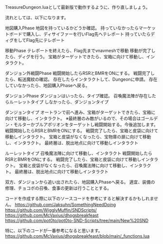 TreasureDungeon.luaとして最新版で動作するように、作り直しましょう。

流れとしては、以下になります。

地図購入Phase
地図を持っているかどうか確認。
持っていなかったらマーケットボードで購入し、ディサイファーを行いFlag先へテレポート
持っていたらディグをしてFlag先にテレポート

移動Phase
テレポートを終えたら、Flag先までvnavmeshで移動
移動が完了したら、ディグを行う。
宝箱がターゲットできたら、宝箱に向けて移動し、インタラクト。

ダンジョン外戦闘Phase
戦闘開始したらRSRとBMRをONにする。
戦闘完了したら、転送魔紋の確認。
存在したらインタラクトして、Dungeonに申請。
存在していなかったら、地図購入Phaseへ戻る。

ダンジョンPhase
ダンジョンはいったら、タイプ確認。
召喚魔法陣が存在したらルーレットタイプ
しなかったら、ダンジョンタイプ

ダンジョンタイプ
オートランで前へ進み、宝箱がターゲットできたら、宝箱に向けて移動し、インタラクト。
※最終層のみ敵がいるので、その場合はゴールデン・モルターかブルアポリオンをターゲットし戦闘開始する。今後追加します。
戦闘開始したらRSRとBMRをONにする。
戦闘完了したら、宝箱と皮袋に向けて移動しインタラクト。
宝箱と皮袋がなくなったら、宝物庫の扉に向けて移動し、インタラクト。
最終層は、脱出地点に向けて移動しインタラクト

ルーレットタイプ
召喚魔法陣に向けて移動し、インタラクト
戦闘開始したらRSRとBMRをONにする。
戦闘完了したら、宝箱と皮袋に向けて移動しインタラクト。
宝箱と皮袋がなくなったら、召喚魔法陣に向けて移動し、インタラクト。
最終層は、脱出地点に向けて移動しインタラクト

双方、ダンジョンから追い出されたら、地図購入Phaseへ戻る。
適宜、装備の修理、チョコボの召喚、食事の更新は行うこととする。

コードを作成する際に以下のソースコードを参考にすると解決するかもしれません。
https://github.com/Jaksuhn/SomethingNeedDoing
https://github.com/WigglyMuffin/SNDScripts/
https://github.com/McVaxius/dhogsbreakfeast
https://github.com/pot0to/pot0to-SND-Scripts/tree/main/New%20SND

特に、以下のコードが一番参考になると思います。
https://github.com/McVaxius/dhogsbreakfeast/blob/main/_functions.lua